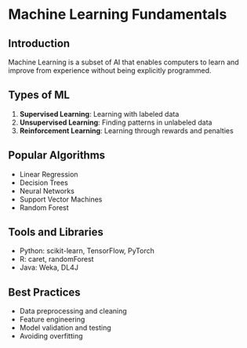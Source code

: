# Machine Learning Fundamentals

## Introduction
Machine Learning is a subset of AI that enables computers to learn and improve from experience without being explicitly programmed.

## Types of ML
1. **Supervised Learning**: Learning with labeled data
2. **Unsupervised Learning**: Finding patterns in unlabeled data
3. **Reinforcement Learning**: Learning through rewards and penalties

## Popular Algorithms
- Linear Regression
- Decision Trees
- Neural Networks
- Support Vector Machines
- Random Forest

## Tools and Libraries
- Python: scikit-learn, TensorFlow, PyTorch
- R: caret, randomForest
- Java: Weka, DL4J

## Best Practices
- Data preprocessing and cleaning
- Feature engineering
- Model validation and testing
- Avoiding overfitting
